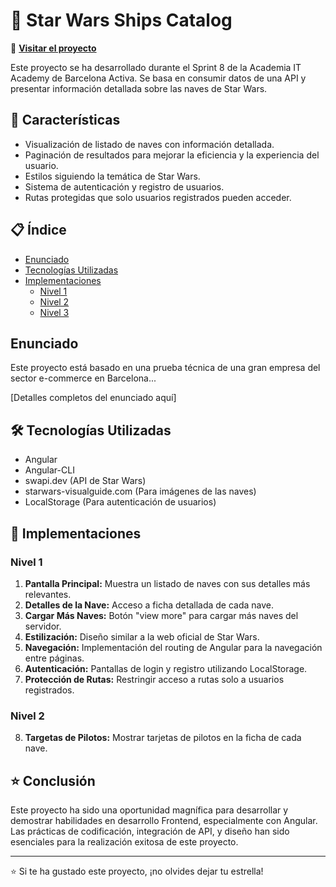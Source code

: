 # 🌌 Star Wars Ships Catalog

🚀 [**Visitar el proyecto**](https://jcamela.github.io/Sprint8-ItAcademy/)

Este proyecto se ha desarrollado durante el Sprint 8 de la Academia IT Academy de Barcelona Activa. Se basa en consumir datos de una API y presentar información detallada sobre las naves de Star Wars.

## 🚀 Características

- Visualización de listado de naves con información detallada.
- Paginación de resultados para mejorar la eficiencia y la experiencia del usuario.
- Estilos siguiendo la temática de Star Wars.
- Sistema de autenticación y registro de usuarios.
- Rutas protegidas que solo usuarios registrados pueden acceder.

## 📋 Índice

- [Enunciado](#enunciado)
- [Tecnologías Utilizadas](#tecnologías-utilizadas)
- [Implementaciones](#implementaciones)
  - [Nivel 1](#nivel-1)
  - [Nivel 2](#nivel-2)
  - [Nivel 3](#nivel-3)

## Enunciado

Este proyecto está basado en una prueba técnica de una gran empresa del sector e-commerce en Barcelona...

[Detalles completos del enunciado aquí]

## 🛠️ Tecnologías Utilizadas

- Angular
- Angular-CLI
- swapi.dev (API de Star Wars)
- starwars-visualguide.com (Para imágenes de las naves)
- LocalStorage (Para autenticación de usuarios)

## 🚧 Implementaciones

### Nivel 1

1. **Pantalla Principal:** Muestra un listado de naves con sus detalles más relevantes.
2. **Detalles de la Nave:** Acceso a ficha detallada de cada nave.
3. **Cargar Más Naves:** Botón "view more" para cargar más naves del servidor.
4. **Estilización:** Diseño similar a la web oficial de Star Wars.
5. **Navegación:** Implementación del routing de Angular para la navegación entre páginas.
6. **Autenticación:** Pantallas de login y registro utilizando LocalStorage.
7. **Protección de Rutas:** Restringir acceso a rutas solo a usuarios registrados.

### Nivel 2

8. **Targetas de Pilotos:** Mostrar tarjetas de pilotos en la ficha de cada nave.


## ⭐ Conclusión

Este proyecto ha sido una oportunidad magnífica para desarrollar y demostrar habilidades en desarrollo Frontend, especialmente con Angular. Las prácticas de codificación, integración de API, y diseño han sido esenciales para la realización exitosa de este proyecto.

---

⭐ Si te ha gustado este proyecto, ¡no olvides dejar tu estrella!

